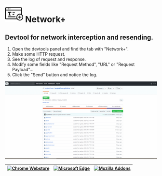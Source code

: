 # <img src="images/icon.svg" height="60px"></img> Network+

## Devtool for network interception and resending.
 
1. Open the devtools panel and find the tab with "Network+".
2. Make some HTTP request.
3. See the log of request and response.
4. Modify some fields like "Request Method", "URL" or "Request Payload"...
5. Click the "Send" button and notice the log.

![screen_recording](images/screen_recording.gif)


[<img alt="Chrome Webstore" src="https://raw.githubusercontent.com/GoogleChrome/webstore-docs/master/images/ChromeWebStore_BadgeWBorder_v2_206x58.png" height="45" />](https://chrome.google.com/webstore/detail/network%2B/nfeeojenagochlldompjclkogikjlhlf) | [<img alt="Microsoft Edge" src="https://developer.microsoft.com/en-us/store/badges/images/English_get-it-from-MS.png" height="45" />](https://microsoftedge.microsoft.com/addons/detail/egffgfkehfhpgdbbghodemkigancefap) | [![Mozilla Addons](https://addons.cdn.mozilla.net/static/img/addons-buttons/AMO-button_2.png)](https://addons.mozilla.org/firefox/addon/networkplus/)
|---|-----|---|
